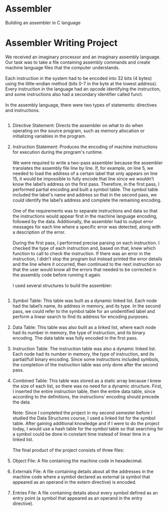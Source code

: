 # Assembler
Building an assembler in C language

# Assembler Writing Project
We received an imaginary processor and an imaginary assembly language. Our task was to take a file containing assembly commands and create machine language files that the computer understands.<br> <br>
Each instruction in the system had to be encoded into 32 bits (4 bytes) using the little-endian method (bits 0-7 in the byte at the lowest address). Every instruction in the language had an opcode identifying the instruction, and some instructions also had a secondary identifier called funct.<br> <br>
In the assembly language, there were two types of statements: directives and instructions. <br> <br>
1) Directive Statement: Directs the assembler on what to do when operating on the source program, such as memory allocation or initializing variables in the program. <br> <br>
2)	Instruction Statement: Produces the encoding of machine instructions for execution during the program's runtime. <br> <br>
We were required to write a two-pass assembler because the assembler translates the assembly file line by line. If, for example, on line 5, we needed to load the address of a certain label that only appears on line 15, it would be impossible to fully encode that line since we wouldn’t know the label’s address on the first pass. Therefore, in the first pass, I performed partial encoding and built a symbol table. The symbol table included the label's name and address so that in the second pass, we could identify the label’s address and complete the remaining encoding. <br> <br>
One of the requirements was to separate instructions and data so that the instructions would appear first in the machine language encoding, followed by the data. Additionally, the assembler had to output error messages for each line where a specific error was detected, along with a description of the error. <br> <br>
During the first pass, I performed precise parsing on each instruction. I checked the type of each instruction and, based on that, knew which function to call to check the instruction. If there was an error in the instruction, I didn’t stop the program but instead printed the error details and the line where it occurred, then continued to the next instruction so that the user would know all the errors that needed to be corrected in the assembly code before running it again. <br> <br>
I used several structures to build the assembler: <br> <br>
1.	Symbol Table: This table was built as a dynamic linked list. Each node had the label’s name, its address in memory, and its type. In the second pass, we could refer to the symbol table for an unidentified label and perform a linear search to find its address for encoding purposes. <br> <br>
2.	Data Table: This table was also built as a linked list, where each node had its number in memory, the type of instruction, and its binary encoding. The data table was fully encoded in the first pass. <br> <br>
3.	Instruction Table: The instruction table was also a dynamic linked list. Each node had its number in memory, the type of instruction, and its partial/full binary encoding. Since some instructions included symbols, the completion of the instruction table was only done after the second pass. <br> <br>
4.	Combined Table: This table was stored as a static array because I knew the size of each list, so there was no need for a dynamic structure. First, I inserted the entire instruction table, then the entire data table, since according to the definitions, the instructions’ encoding should precede the data. <br> <br>
Note: Since I completed the project in my second semester before I studied the Data Structures course, I used a linked list for the symbol table. After gaining additional knowledge and if I were to do the project today, I would use a hash table for the symbol table so that searching for a symbol could be done in constant time instead of linear time in a linked list. <br> <br>
The final product of the project consists of three files: <br> <br>
1.	Object File: A file containing the machine code in hexadecimal. <br> <br>
2.	Externals File: A file containing details about all the addresses in the machine code where a symbol declared as external (a symbol that appeared as an operand in the extern directive) is encoded. <br> <br>
3.	Entries File: A file containing details about every symbol defined as an entry point (a symbol that appeared as an operand in the entry directive). <br> <br>

